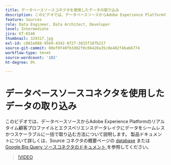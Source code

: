 ```yaml
---
title: データベースソースコネクタを使用したデータの取り込み
description: このビデオでは、データベースソースからAdobe Experience Platformのリアルタイム顧客プロファイルとエクスペリエンスデータレイクにデータをシームレスかつスケーラブルに一括で取り込む方法について説明します。
feature: Sources
role: Data Engineer, Data Architect, Developer
level: Intermediate
jira: KT-6546
thumbnail: 329317.jpg
exl-id: c881e088-9569-4342-8f27-3815f187b217
source-git-commit: 00ef0f40fb3d82f0c06428a35c0e402f46ab6774
workflow-type: tm+mt
source-wordcount: '102'
ht-degree: 0%

---
```


# データベースソースコネクタを使用したデータの取り込み

このビデオでは、データベースソースからAdobe Experience Platformのリアルタイム顧客プロファイルとエクスペリエンスデータレイクにデータをシームレスかつスケーラブルに一括で取り込む方法について説明します。 製品ドキュメントについて詳しくは、Source コネクタの概要ページの [database](https://experienceleague.adobe.com/docs/experience-platform/sources/home.html?lang=en#database) または [Google Big Query ソースコネクタのドキュメント ](https://experienceleague.adobe.com/docs/experience-platform/sources/ui-tutorials/create/databases/bigquery.html) を参照してください。

>[!VIDEO](https://video.tv.adobe.com/v/329317?learn=on)
